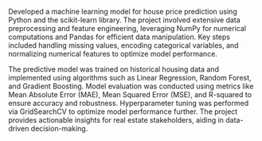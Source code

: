 Developed a machine learning model for house price prediction using Python and the scikit-learn library. The project involved extensive data preprocessing and feature engineering, leveraging NumPy for numerical computations and Pandas for efficient data manipulation. Key steps included handling missing values, encoding categorical variables, and normalizing numerical features to optimize model performance.

The predictive model was trained on historical housing data and implemented using algorithms such as Linear Regression, Random Forest, and Gradient Boosting. Model evaluation was conducted using metrics like Mean Absolute Error (MAE), Mean Squared Error (MSE), and R-squared to ensure accuracy and robustness. Hyperparameter tuning was performed via GridSearchCV to optimize model performance further. The project provides actionable insights for real estate stakeholders, aiding in data-driven decision-making.
